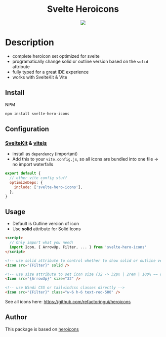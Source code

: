 <div align="center">
  <h1>Svelte Heroicons</h1>
  <a href="https://www.npmjs.com/package/svelte-hero-icons"><img src="https://img.shields.io/npm/v/svelte-hero-icons.svg?style=flat" /></a>
</div>

# Description
- complete heroicon set optimized for svelte
- programatically change solid or outline version based on the `solid` attribute
- fully typed for a great IDE experience
- works with SvelteKit & Vite

## Install

NPM

```bash
npm install svelte-hero-icons
```

## Configuration
### [SvelteKit](https://github.com/sveltejs/kit) & [vitejs](https://github.com/vitejs/vite)
- install as `dependency` (important)
- Add this to your `vite.config.js`, so all icons are bundled into one file -> no import waterfalls
```js
export default {
  // other vite config stuff
  optimizeDeps: {
    include: ['svelte-hero-icons'],
  },
}
```
## Usage

- Default is Outline version of icon
- Use **solid** attribute for Solid Icons

```html
<script>
  // Only import what you need!
  import Icon, { ArrowUp, Filter, ... } from 'svelte-hero-icons'
</script>

<!-- use solid attribute to control whether to show solid or outline version of icon -->
<Icon src="{Filter}" solid />

<!-- use size attribute to set icon size (32 -> 32px | 2rem | 100% == default ) -->
<Icon src="{ArrowUp}" size="32" />

<!-- use Windi CSS or tailwindcss classes directly -->
<Icon src="{Filter}" class="w-6 h-6 text-red-500" />
```

See all icons here: https://github.com/refactoringui/heroicons

## Author

This package is based on [heroicons](https://github.com/refactoringui/heroicons)
